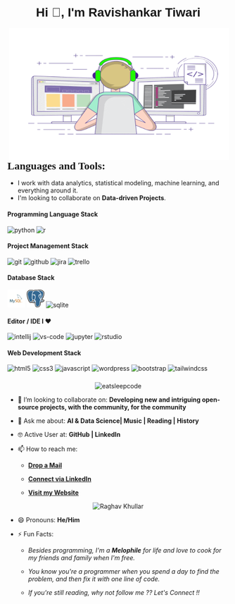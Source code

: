 <!-- Header Section -->
<h1 align="center"><font face="Arial">Hi 👋, I'm Ravishankar Tiwari </font></h1>

<!-- GIF -->
<img align="right" height="300" width="500" src="https://raw.githubusercontent.com/mikonoid/mikonoid/main/images/gifs/coder3.gif" />

<!-- Languages and Tools Section -->
<h3 align="left"><font size="+2" face="Verdana">Languages and Tools:</font></h3>


-  I work with data analytics, statistical modeling, machine learning, and everything around it.
- I'm looking to collaborate on **Data-driven Projects**.



#### Programming Language Stack
<p align="left"> <img src="https://cdn.jsdelivr.net/gh/devicons/devicon/icons/python/python-original.svg" alt="python" title="python" height="40" alt="python logo"  />
  <img src="https://cdn.jsdelivr.net/gh/devicons/devicon/icons/r/r-original.svg" alt="r" title="r" height="40" alt="r logo"  />
 </p>


#### Project Management Stack
<p align="left"><img src="https://www.vectorlogo.zone/logos/git-scm/git-scm-icon.svg" alt="git" title="git" width="40" height="40"/>  <img src="https://www.vectorlogo.zone/logos/github/github-icon.svg" alt="github" title="github" width="40" height="40"/> <img src="https://www.vectorlogo.zone/logos/atlassian_jira/atlassian_jira-icon.svg" alt="jira" title="jira" width="40" height="40"/> <img src="https://www.vectorlogo.zone/logos/trello/trello-icon.svg" alt="trello" title="trello" width="40" height="40"/></p>

#### Database Stack
<p align="left"><img src="https://raw.githubusercontent.com/github/explore/80688e429a7d4ef2fca1e82350fe8e3517d3494d/topics/mysql/mysql.png" alt="mysql" title="mysql" width="40" height="40"/>  <img src="https://raw.githubusercontent.com/github/explore/80688e429a7d4ef2fca1e82350fe8e3517d3494d/topics/postgresql/postgresql.png" alt="postgresql" title="postgresql" width="40" height="40"/> <img src="https://cdn.jsdelivr.net/gh/devicons/devicon/icons/sqlite/sqlite-original.svg" alt="sqlite" title="sqlite" height="40" alt="sqlite logo"  />  </p>

#### Editor / IDE I ♥
<p align="left"><img src="https://cdn.worldvectorlogo.com/logos/intellij-idea-1.svg" alt="intellij" title="intellij" width="40" height="40"/> <img src="https://www.vectorlogo.zone/logos/visualstudio_code/visualstudio_code-icon.svg" alt="vs-code" title="vs-code" width="40" height="40"/> <img src="https://cdn.jsdelivr.net/gh/devicons/devicon/icons/jupyter/jupyter-original.svg" alt="jupyter" title="jupyter" height="40" alt="jupyter logo"  />
  <img src="https://cdn.jsdelivr.net/gh/devicons/devicon/icons/rstudio/rstudio-original.svg" alt="rstudio" title="rstudio" height="40" alt="rstudio logo"  /> </p>

#### Web Development Stack
<div align="left">
  <img src="https://cdn.jsdelivr.net/gh/devicons/devicon/icons/html5/html5-original.svg" alt="html5" title="html5" height="40" alt="html5 logo"  />
  <img src="https://cdn.jsdelivr.net/gh/devicons/devicon/icons/css3/css3-original.svg" alt="css3" title="css3" height="40" alt="css3 logo"  />
   <img src="https://cdn.jsdelivr.net/gh/devicons/devicon/icons/javascript/javascript-original.svg" alt="javascript" title="javascript" height="40" alt="javascript logo"  />
<img src="https://cdn.jsdelivr.net/gh/devicons/devicon/icons/wordpress/wordpress-original.svg" alt="wordpress" title="wordpress" height="40" alt="wordpress logo"  />
<img src="https://cdn.jsdelivr.net/gh/devicons/devicon/icons/bootstrap/bootstrap-original.svg" alt="bootstrap" title="bootstrap" height="40" alt="bootstrap logo"  />
<img src="https://cdn.jsdelivr.net/gh/devicons/devicon/icons/tailwindcss/tailwindcss-original-wordmark.svg" alt="tailwindcss" title="tailwindcss" height="40" alt="tailwindcss logo"  />
</div>

###
  

<div align="center">
<img src="https://github.com/raghavk16/raghavk16/blob/master/giphy.webp" alt="eatsleepcode" width="250" height="250" />
</div>

- 👯 I’m looking to collaborate on: **Developing new and intriguing open-source projects, with the community, for the community**

- 💬 Ask me about: **AI & Data Science| Music | Reading | History**

- 🤓 Active User at: **GitHub | LinkedIn**

- 📫 How to reach me:

    * [**Drop a Mail**](mailto:rshankar9991@gmail.com)

    * [**Connect via LinkedIn**](https://www.linkedin.com/in/ravishankar--tiwari/)

    * [**Visit my Website**](https://www.datascienceportfol.io/ravishankartiwari)
    
<div align="center">
<img src="https://github.com/raghavk16/raghavk16/blob/master/connected.gif" alt="Raghav Khullar" width="350" height="200" />
</div>

- 😄 Pronouns: **He/Him**

- ⚡ Fun Facts: 

    * *Besides programming, I'm a **Melophile** for life and love to cook for my friends and family when I'm free.*

    * *You know you're a programmer when you spend a day to find the problem, and then fix it with one line of code.*
    
    * *If you're still reading, why not follow me ?? Let's Connect !!*
